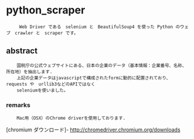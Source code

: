 # python_scraper

         Web Driver である　selenium と　BeautifulSoup4 を使った Python のウェブ　crawler と　scraper です。


## abstract  


        国税庁の公式ウェブサイトにある、日本の企業のデータ（基本情報：企業番号、名称、所在地）を抽出します. 
        上記の企業データはjavascriptで構成されたformに動的に配置されており、requests や　urllib3などのAPIではなく
        seleniumを使いました。
        
### remarks 

        Mac用（OSX）のChrome driverを使用しております.  
        
        
[chromium ダウンロード]- http://chromedriver.chromium.org/downloads
